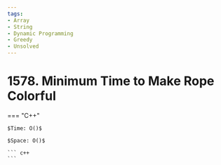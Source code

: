 ```yaml
---
tags:
- Array
- String
- Dynamic Programming
- Greedy
- Unsolved
---
```



# 1578. Minimum Time to Make Rope Colorful

=== "C++"

    $Time: O()$

    $Space: O()$

    ``` c++
    ```